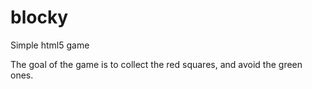 # blocky
Simple html5 game

The goal of the game is to collect the red squares, and avoid the green ones. 
